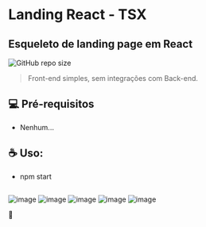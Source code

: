# Landing React - TSX

## Esqueleto de landing page em React

![GitHub repo size](https://img.shields.io/github/repo-size/juanfariastk/Landing-React?style=for-the-badge)

> Front-end simples, sem integrações com Back-end.

## 💻 Pré-requisitos

* Nenhum...


## ☕ Uso:

- npm start

##

![image](https://img.shields.io/badge/React-20232A?style=for-the-badge&logo=react&logoColor=61DAFB) 
![image](https://img.shields.io/badge/TypeScript-007ACC?style=for-the-badge&logo=typescript&logoColor=white)
![image](https://img.shields.io/badge/Material--UI-0081CB?style=for-the-badge&logo=material-ui&logoColor=white)
![image](https://img.shields.io/badge/Bootstrap-563D7C?style=for-the-badge&logo=bootstrap&logoColor=white)
![image](https://img.shields.io/badge/GSAP-239120?style=for-the-badge&logo=gsap&logoColor=white)

🌹

